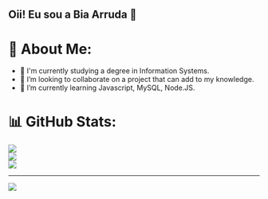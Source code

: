 ## Oii! Eu sou a Bia Arruda 👋

# 💫 About Me:
- 🔭 I'm currently studying a degree in Information Systems.
- 👯 I’m looking to collaborate on a project that can add to my knowledge.
- 🌱 I’m currently learning Javascript, MySQL, Node.JS.


# 📊 GitHub Stats:
![](https://github-readme-stats.vercel.app/api/top-langs/?username=bmarruda&theme=onedark&hide_border=false&include_all_commits=false&count_private=false&layout=compact)<br/>
![](https://github-readme-stats.vercel.app/api?username=bmarruda&theme=onedark&hide_border=false&include_all_commits=false&count_private=false)<br/>
![](https://github-readme-streak-stats.herokuapp.com/?user=bmarruda&theme=onedark&hide_border=false)

---
[![](https://visitcount.itsvg.in/api?id=bmarruda&icon=0&color=0)](https://visitcount.itsvg.in)

<!-- Proudly created with GPRM ( https://gprm.itsvg.in ) -->


